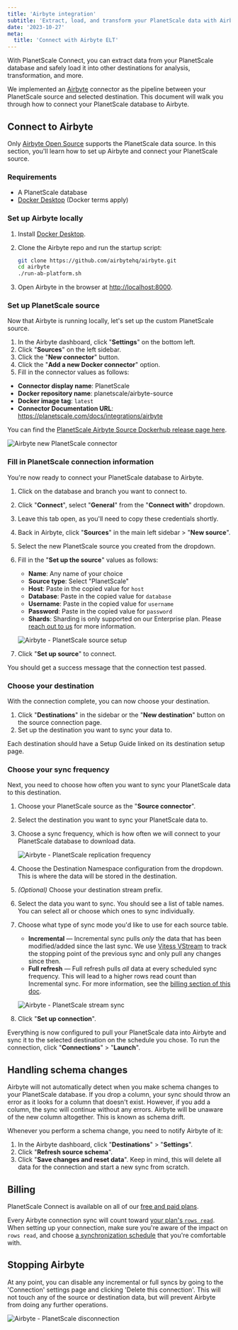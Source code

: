 ```yaml
---
title: 'Airbyte integration'
subtitle: 'Extract, load, and transform your PlanetScale data with Airbyte.'
date: '2023-10-27'
meta:
  title: 'Connect with Airbyte ELT'
---
```


With PlanetScale Connect, you can extract data from your PlanetScale database and safely load it into other destinations for analysis, transformation, and more.

We implemented an [Airbyte](https://airbyte.com/) connector as the pipeline between your PlanetScale source and selected destination. This document will walk you through how to connect your PlanetScale database to Airbyte.

## Connect to Airbyte

Only [Airbyte Open Source](https://docs.airbyte.com/quickstart/deploy-airbyte) supports the PlanetScale data source. In this section, you'll learn how to set up Airbyte and connect your PlanetScale source.

### Requirements

- A PlanetScale database
- [Docker Desktop](https://www.docker.com/products/docker-desktop/) (Docker terms apply)

### Set up Airbyte locally

1. Install [Docker Desktop](https://www.docker.com/products/docker-desktop/).
2. Clone the Airbyte repo and run the startup script:

   ```bash
   git clone https://github.com/airbytehq/airbyte.git
   cd airbyte
   ./run-ab-platform.sh
   ```

3. Open Airbyte in the browser at [http://localhost:8000](http://localhost:8000).

### Set up PlanetScale source

Now that Airbyte is running locally, let's set up the custom PlanetScale source.

1. In the Airbyte dashboard, click "**Settings**" on the bottom left.
2. Click "**Sources**" on the left sidebar.
3. Click the "**New connector**" button.
4. Click the "**Add a new Docker connector**" option.
5. Fill in the connector values as follows:

- **Connector display name**: PlanetScale
- **Docker repository name**: planetscale/airbyte-source
- **Docker image tag**: `latest`
- **Connector Documentation URL**: https://planetscale.com/docs/integrations/airbyte

You can find the [PlanetScale Airbyte Source Dockerhub release page here](https://hub.docker.com/r/planetscale/airbyte-source).

![Airbyte new PlanetScale connector](/assets/docs/integrations/airbyte/connector.jpg)

### Fill in PlanetScale connection information

You're now ready to connect your PlanetScale database to Airbyte.

1. Click on the database and branch you want to connect to.
2. Click "**Connect**", select "**General**" from the "**Connect with**" dropdown.
3. Leave this tab open, as you'll need to copy these credentials shortly.
4. Back in Airbyte, click "**Sources**" in the main left sidebar > "**New source**".
5. Select the new PlanetScale source you created from the dropdown.
6. Fill in the "**Set up the source**" values as follows:

   - **Name**: Any name of your choice
   - **Source type**: Select "PlanetScale"
   - **Host**: Paste in the copied value for `host`
   - **Database**: Paste in the copied value for `database`
   - **Username**: Paste in the copied value for `username`
   - **Password**: Paste in the copied value for `password`
   - **Shards**: Sharding is only supported on our Enterprise plan. Please [reach out to us](/contact) for more information.

   ![Airbyte - PlanetScale source setup](/assets/docs/integrations/airbyte/source.jpg)

7. Click "**Set up source**" to connect.

You should get a success message that the connection test passed.

### Choose your destination

With the connection complete, you can now choose your destination.

1. Click "**Destinations**" in the sidebar or the "**New destination**" button on the source connection page.
2. Set up the destination you want to sync your data to.

Each destination should have a Setup Guide linked on its destination setup page.

### Choose your sync frequency

Next, you need to choose how often you want to sync your PlanetScale data to this destination.

1. Choose your PlanetScale source as the "**Source connector**".
2. Select the destination you want to sync your PlanetScale data to.
3. Choose a sync frequency, which is how often we will connect to your PlanetScale database to download data.

   ![Airbyte - PlanetScale replication frequency](/assets/docs/integrations/airbyte/replication-frequency.png)

4. Choose the Destination Namespace configuration from the dropdown. This is where the data will be stored in the destination.
5. _(Optional)_ Choose your destination stream prefix.
6. Select the data you want to sync. You should see a list of table names. You can select all or choose which ones to sync individually.
7. Choose what type of sync mode you'd like to use for each source table.

   - **Incremental** &mdash; Incremental sync pulls _only_ the data that has been modified/added since the last sync. We use [Vitess VStream](https://vitess.io/docs/concepts/vstream/) to track the stopping point of the previous sync and only pull any changes since then.
   - **Full refresh** &mdash; Full refresh pulls _all_ data at every scheduled sync frequency. This will lead to a higher rows read count than Incremental sync. For more information, see the [billing section of this doc](#billing).

   ![Airbyte - PlanetScale stream sync](/assets/docs/integrations/airbyte/streams.jpg)

8. Click "**Set up connection**".

Everything is now configured to pull your PlanetScale data into Airbyte and sync it to the selected destination on the schedule you chose. To run the connection, click "**Connections**" > "**Launch**".

## Handling schema changes

Airbyte will not automatically detect when you make schema changes to your PlanetScale database. If you drop a column, your sync should throw an error as it looks for a column that doesn't exist. However, if you add a column, the sync will continue without any errors. Airbyte will be unaware of the new column altogether. This is known as schema drift.

Whenever you perform a schema change, you need to notify Airbyte of it:

1. In the Airbyte dashboard, click "**Destinations**" > "**Settings**".
2. Click "**Refresh source schema**".
3. Click "**Save changes and reset data**". Keep in mind, this will delete all data for the connection and start a new sync from scratch.

## Billing

PlanetScale Connect is available on all of our [free and paid plans](/docs/concepts/billing#planetscale-plans).

Every Airbyte connection sync will count toward [your plan's `rows read`](/docs/concepts/billing#planetscale-plans). When setting up your connection, make sure you're aware of the impact on `rows read`, and choose [a synchronization schedule](#choose-your-sync-frequency) that you're comfortable with.

## Stopping Airbyte

At any point, you can disable any incremental or full syncs by going to the 'Connection' settings page and clicking 'Delete this connection'. This will not touch any of the source or destination data, but will prevent Airbyte from doing any further operations.

![Airbyte - PlanetScale disconnection](/assets/docs/integrations/airbyte/disconnect.png)
